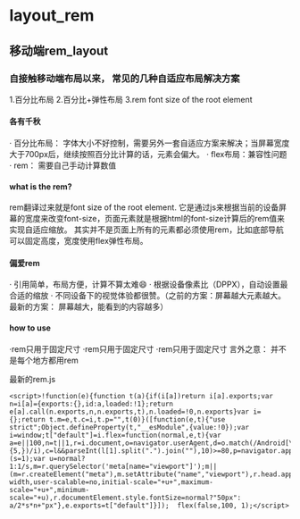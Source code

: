 # layout_rem
## 移动端rem_layout

### 自接触移动端布局以来， 常见的几种自适应布局解决方案

1.百分比布局
2.百分比+弹性布局
3.rem font size of the root element

#### 各有千秋

· 百分比布局： 字体大小不好控制，需要另外一套自适应方案来解决；当屏幕宽度大于700px后，继续按照百分比计算的话，元素会偏大。
· flex布局：兼容性问题
· rem： 需要自己手动计算数值
#### what is the rem?
  rem翻译过来就是font size of the root element. 它是通过js来根据当前的设备屏幕的宽度来改变font-size，页面元素就是根据html的font-size计算后的rem值来实现自适应缩放。
  其实并不是页面上所有的元素都必须使用rem，比如底部导航可以固定高度，宽度使用flex弹性布局。

#### 偏爱rem
· 引用简单，布局方便，计算不算太难😄
· 根据设备像素比（DPPX），自动设置最合适的缩放
· 不同设备下的视觉体验都很赞。（之前的方案：屏幕越大元素越大。最新的方案： 屏幕越大，能看到的内容越多）

#### how to use

·rem只用于固定尺寸
·rem只用于固定尺寸
·rem只用于固定尺寸
言外之意： 并不是每个地方都用rem

最新的rem.js
```
<script>!function(e){function t(a){if(i[a])return i[a].exports;var n=i[a]={exports:{},id:a,loaded:!1};return e[a].call(n.exports,n,n.exports,t),n.loaded=!0,n.exports}var i={};return t.m=e,t.c=i,t.p="",t(0)}([function(e,t){"use strict";Object.defineProperty(t,"__esModule",{value:!0});var i=window;t["default"]=i.flex=function(normal,e,t){var a=e||100,n=t||1,r=i.document,o=navigator.userAgent,d=o.match(/Android[\S\s]+AppleWebkit\/(\d{3})/i),l=o.match(/U3\/((\d+|\.){5,})/i),c=l&&parseInt(l[1].split(".").join(""),10)>=80,p=navigator.appVersion.match(/(iphone|ipad|ipod)/gi),s=i.devicePixelRatio||1;p||d&&d[1]>534||c||(s=1);var u=normal?1:1/s,m=r.querySelector('meta[name="viewport"]');m||(m=r.createElement("meta"),m.setAttribute("name","viewport"),r.head.appendChild(m)),m.setAttribute("content","width=device-width,user-scalable=no,initial-scale="+u+",maximum-scale="+u+",minimum-scale="+u),r.documentElement.style.fontSize=normal?"50px": a/2*s*n+"px"},e.exports=t["default"]}]);  flex(false,100, 1);</script>

```

